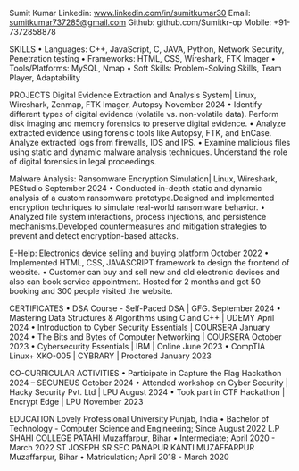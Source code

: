  Sumit Kumar Linkedin: www.linkedin.com/in/sumitkumar30 Email:  sumitkumar737285@gmail.com 
Github: github.com/Sumitkr-op  Mobile:  +91-7372858878 
 
SKILLS 
• Languages: C++, JavaScript, C, JAVA, Python, Network Security, Penetration testing 
• Frameworks: HTML, CSS, Wireshark, FTK Imager 
• Tools/Platforms: MySQL, Nmap 
• Soft Skills:  Problem-Solving Skills, Team Player, Adaptability 
 
PROJECTS 
Digital Evidence Extraction and Analysis System| Linux, Wireshark, Zenmap, FTK Imager, Autopsy   November 2024 
• Identify different types of digital evidence (volatile vs. non-volatile data). Perform disk imaging and memory 
forensics to preserve digital evidence. 
• Analyze extracted evidence using forensic tools like Autopsy, FTK, and EnCase. Analyze extracted logs from 
firewalls, IDS and IPS. 
• Examine malicious files using static and dynamic malware analysis techniques. Understand the role of digital 
forensics in legal proceedings. 
 
Malware Analysis: Ransomware Encryption Simulation| Linux, Wireshark, PEStudio     September 2024 
• Conducted in-depth static and dynamic analysis of a custom ransomware prototype.Designed and implemented 
encryption techniques to simulate real-world ransomware behavior. 
• Analyzed file system interactions, process injections, and persistence mechanisms.Developed countermeasures 
and mitigation strategies to prevent and detect encryption-based attacks. 
 
E-Help: Electronics device selling and buying platform    October 2022 
• Implemented HTML, CSS, JAVASCRIPT framework to design the frontend of website. 
• Customer can buy and sell new and old electronic devices and also can book service appointment. 
Hosted for 2 months and got 50 booking and 300 people visited the website. 
 
CERTIFICATES 
• DSA Course - Self-Paced DSA | GFG. September 2024 
• Mastering Data Structures & Algorithms using C and C++ | UDEMY April 2024 
• Introduction to Cyber Security Essentials | COURSERA January 2024 
• The Bits and Bytes of Computer Networking | COURSERA October 2023 
• Cybersecurity Essentials | IBM | Online June 2023 
• CompTIA Linux+ XKO-005 | CYBRARY | Proctored January 2023 
 
CO-CURRICULAR ACTIVITIES 
• Participate in Capture the Flag Hackathon 2024 – SECUNEUS October 2024 
• Attended workshop on Cyber Security | Hacky Security Pvt. Ltd | LPU August 2024 
• Took part in CTF Hackathon | Encrypt Edge | LPU November 2023 
 
EDUCATION 
  Lovely Professional University  Punjab, India 
• Bachelor of Technology - Computer Science and Engineering;   Since August 2022 
  L.P SHAHI COLLEGE PATAHI Muzaffarpur, Bihar 
• Intermediate;    April 2020 - March 2022 
  ST JOSEPH SR SEC PANAPUR KANTI MUZAFFARPUR                                                                 Muzaffarpur, Bihar 
• Matriculation;                                                                                                                                      April 2018 - March 2020 

